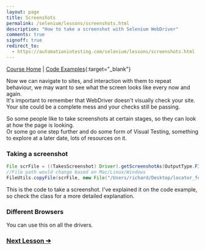 ```yaml
---
layout: page
title: Screenshots
permalink: /selenium/lessons/screenshots.html
description: "How to take a screenshot with Selenium WebDriver"
comments: true
signoff: true
redirect_to:
  - https://automationintesting.com/selenium/lessons/screenshots.html
---
```

[Course Home](../course) \| [Code Examples](https://github.com/FriendlyTester/Selenium-WebDriver-Examples/blob/master/java/src/test/java/lessons/E_Screenshots.java){:target="_blank"}

Now we can navigate to sites, and interaction with them to repeat behaviour, we may want to see what the screen looks like every now and again.  
It's important to remember that WebDriver doesn't visually check your site. Your site could be a complete mess and your checks still be passing.

So some people like to take screenshots at certain stages, so they can look at how the page is looking.  
Or some go one step further and do some form of Visual Testing, something to explore at a later date, lots of resources on it.

### Taking a screenshot
```java
File scrFile = ((TakesScreenshot) Driver).getScreenshotAs(OutputType.FILE);
//File path would change based on Mac/Linux/Windows
FileUtils.copyFile(scrFile, new File("/Users/richard/Desktop/locator_form.jpg"));
```
This is the code to take a screenshot. I've explained it on the code example, so check the class for a more detailed explanation.

### Different Browsers
You can use this on all the drivers.

### [Next Lesson &#10132;](../lessons/selectelements)
